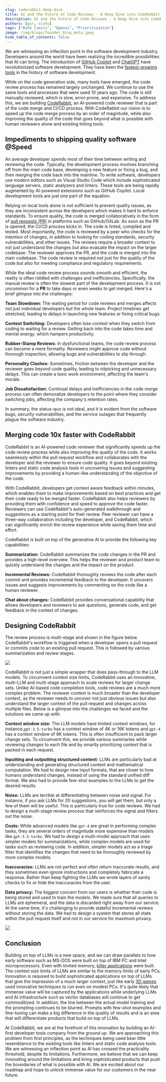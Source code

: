 ```yaml
---
slug: coderabbit-deep-dive
title: AI and the Future of Code Reviews - A Deep Dive into CodeRabbit
description: AI and the Future of Code Reviews - A Deep Dive into CodeRabbit
authors: [gur, vishu]
tags: ["Rate limits", "Openai", "Prioritization"]
image: /img/blogs/founder_blog_meta.jpeg
hide_table_of_contents: false
---
```


<head>
 <meta charSet="utf-8" />
  <link rel="apple-touch-icon" sizes="180x180" href="/icons/apple-touch-icon.png" />
  <link rel="icon" type="image/png" sizes="32x32" href="/img/favIcon.png" />
  <link rel="icon" type="image/png" sizes="16x16" href="/img/favIcon.png"/>
  <meta content="/icons/apple-touch-icon.png" itemprop="image" />
  <link rel="icon" href="/icons/favicon-32x32.ico"></link>

  <link rel="manifest" href="/icons/site.webmanifest"></link>

  <title>AI and the Future of Code Reviews - A Deep Dive into CodeRabbit</title>
  <meta name="title" content="CodeRabbit: Bringing AI to Code Reviews" />

  <meta property="og:type" content="article" />
  <meta property="og:url" content="https://blog.coderabbit.ai/blog/coderabbit-deep-dive" />
  <meta property="og:title" content="AI and the Future of Code Reviews: A Deep Dive into CodeRabbit" />
  <meta property="og:image" content="https://docs.coderabbit.ai/img/blogs/founder_blog_meta.jpeg" />

  <meta name="twitter:image" content="https://blog.coderabbit.ai/img/blogs/founder_blog_meta.jpeg" />
  <meta name="twitter:card" content="summary_large_image" />
  <meta name="twitter:title" content="AI and the Future of Code Reviews: A Deep Dive into CodeRabbit" />
</head>

<!-- import ShareButton from '../../src/components/ShareButton/ShareButton';
import Header from '../../src/components/Header/Header';
import Layout from '../../src/pages/page'; -->

<!-- <Header></Header>
<Layout></Layout> -->

We are witnessing an inflection point in the software development industry.
Developers around the world have been realizing the incredible possibilities
that AI can bring. The introduction of
[GitHub Copilot](https://github.com/features/copilot) and
[ChatGPT](https://chat.openai.com/auth/login) have revolutionized software
development. They have been the
[fastest-growing tools](https://aibusiness.com/companies/one-year-on-github-copilot-adoption-soars)
in the history of software development.

While on the code generation side, many tools have emerged, the code review
process has remained largely unchanged. We continue to use the same tools and
processes that were used 10 years ago. The code is still manually reviewed,
which is slow, error-prone, and expensive. To address this, we are building
[CodeRabbit](https://coderabbit.ai/), an AI-powered code reviewer that is part
of the code merge and CI/CD process. With CodeRabbit our vision is to speed up
the code merge process by an order of magnitude, while also improving the
quality of the code that goes beyond what is possible with human reviewers alone
and existing linting tools.

<!--truncate-->

## Impediments to shipping quality software @Speed

An average developer spends most of their time between writing and reviewing the
code. Typically, the development process involves branching off from the main
code base, developing a new feature or fixing a bug, and then merging the code
back into the mainline. To write software, developers use modern editors such as
Visual Studio Code which include sophisticated language servers, static
analyzers and linters. These tools are being rapidly augmented by AI-powered
extensions such as GitHub Copilot. Local development tools are just one part of
the equation.

Relying on local tools alone is not sufficient to prevent quality issues, as
they are inconsistent across the developers which makes it hard to enforce
standards. To ensure quality, the code is merged collaboratively in the form of
[pull requests (PR)](https://docs.github.com/en/pull-requests) in platforms such
as GitHub/GitLab. As soon as the PR is opened, the CI/CD process kicks in. The
code is linted, compiled and tested. Most importantly, the code is reviewed by a
peer who checks for the intention of changes, in addition to looking for coding
standards, security vulnerabilities, and other issues. The reviews require a
broader context to not just understand the changes but also evaluate the impact
on the larger codebase. The reviewer approves the PR, and the code is merged
into the main codebase. The code review is required not just for the quality of
the code but also for meeting compliance and regulatory requirements.

While the ideal code review process sounds smooth and efficient, the reality is
often riddled with challenges and inefficiencies. Specifically, the manual
review is often the slowest part of the development process. It is not uncommon
for a **PR** to take days or even weeks to get merged. Here's a brief glimpse
into the challenges:

**Team Slowdown:** The waiting period for code reviews and merges affects not
just individual developers but the whole team. Project timelines get stretched,
leading to delays in launching new features or fixing critical bugs.

**Context Switching:** Developers often lose context when they switch from
coding to waiting for a review. Getting back into the code takes time and mental
energy, which hampers productivity.

**Rubber-Stamp Reviews:** In dysfunctional teams, the code review process can
become a mere formality. Reviewers might approve code without thorough
inspection, allowing bugs and vulnerabilities to slip through.

**Personality Clashes:** Sometimes, friction between the developer and the
reviewer goes beyond code quality, leading to nitpicking and unnecessary delays.
This can create a toxic work environment, affecting the team's morale.

**Job Dissatisfaction:** Continual delays and inefficiencies in the code merge
process can often demoralize developers to the point where they consider
switching jobs, affecting the company's retention rates.

In summary, the status-quo is not ideal, and it is evident from the software
bugs, security vulnerabilities, and the service outages that frequently plague
the software industry.

## Merging code 10x faster with CodeRabbit

CodeRabbit is an AI-powered code reviewer that significantly speeds up the code
review process while also improving the quality of the code. It works seamlessly
within the pull request workflow and collaborates with the developer and the
reviewer to ensure code quality. It goes beyond existing linters and static code
analysis tools in uncovering issues and suggesting improvements by providing a
human-like understanding of the objective of the code.

With CodeRabbit, developers get context aware feedback within minutes, which
enables them to make improvements based on best practices and get their code
ready to be merged faster. CodeRabbit also helps reviewers by providing them
with confidence and speed to approve the code faster. Reviewers can use
CodeRabbit's auto-generated walkthrough and suggestions as a starting point for
their review. Peer reviewer can have a three-way collaboration including the
developer, and CodeRabbit, which can significantly enrich the review experience
while saving them time and effort.

CodeRabbit is built on top of the generative AI to provide the following key
capabilities:

**Summarization:** CodeRabbit summarizes the code changes in the PR and provides
a high-level overview. This helps the reviewer and product team to quickly
understand the changes and the impact on the product.

**Incremental Reviews:** CodeRabbit thoroughly reviews the code after each
commit and provides incremental feedback to the developer. It uncovers issues
and suggests improvements by commenting on the code like a human reviewer.

**Chat about changes:** CodeRabbit provides conversational capability that
allows developers and reviewers to ask questions, generate code, and get
feedback in the context of changes.

## Designing CodeRabbit

The review process is multi-stage and shown in the figure below. CodeRabbit's
workflow is triggered when a developer opens a pull request or commits code to
an existing pull request. This is followed by various summarization and review
stages.

![](../img/CodeRabbitDesign.jpg)

CodeRabbit is not just a simple wrapper that does pass-through to the LLM
models. To circumvent context size limits, CodeRabbit uses an innovative,
multi-LLM and multi-stage approach to scale reviews for larger change sets.
Unlike AI-based code completion tools, code reviews are a much more complex
problem. The reviewer context is much broader than the developer context, as the
reviewer needs to uncover not just obvious issues but also understand the larger
context of the pull request and changes across multiple files. Below is a
glimpse into the challenges we faced and the solutions we came up with:

**Context window size:** The LLM models have limited context windows, for
instance,`gpt-3.5-turbo` has a context window of 4K or 16K tokens and `gpt-4`
has a context window of 8K tokens. This is often insufficient to pack larger
change sets. To circumvent this, we provide various summaries while reviewing
changes to each file and by smartly prioritizing context that is packed in each
request.

**Inputting and outputting structured content:** LLMs are particularly bad at
understanding and generating structured content and mathematical computation. We
had to design new input formats, that are closer to how humans understand
changes, instead of using the standard unified diff format. We also had to
provide few-shot examples to the LLMs to get the desired results.

**Noise:** LLMs are terrible at differentiating between noise and signal. For
instance, if you ask LLMs for 20 suggestions, you will get them, but only a few
of them will be useful. This is particularly true for code reviews. We had to
design a multi-stage review process that reinforces the signal and filters out
the noise.

**Costs:** While advanced models like `gpt-4` are great in performing complex
tasks, they are several orders of magnitude more expensive than models like
`gpt-3.5-turbo`. We had to design a multi-model approach that uses simpler
models for summarizations, while complex models are used for tasks such as
reviewing code. In addition, simpler models act as a triage filter that
identifies the changes that need to be thoroughly reviewed by more complex
models.

**Inaccuracies:** LLMs are not perfect and often return inaccurate results, and
they sometimes even ignore instructions and completely fabricate a response.
Rather than keep fighting the LLMs we wrote layers of sanity checks to fix or
hide the inaccuracies from the user.

**Data privacy:** The biggest concern from our users is whether their code is
being stored and used to train the models. We made sure that all queries to LLMs
are ephemeral, and the data is discarded right away from our service. At the
same time, it's challenging to provide stateful incremental reviews without
storing the data. We had to design a system that stores all state within the
pull request itself and not in our service for maximum privacy.

![](./CodeRabbitSecurity.jpg)

## Conclusion

Building on top of LLMs is a new space, and we can draw parallels to how early
software such as MS-DOS were built on top of IBM PC and Intel microprocessors.
Even with limited memory,
[killer applications](https://www.pcmag.com/news/the-ibm-pcs-killer-apps-where-are-they-now)
were built. The context size limits of LLMs are similar to the memory limits of
early PCs. Innovation is required to build sophisticated applications on top of
LLMs that give the impression of a much larger context, just like early
[3D games](<https://en.wikipedia.org/wiki/Doom_(1993_video_game)>) used
innovative techniques to run even on modest PCs. It's quite likely that immense
value will be captured by the applications while underlying LLMs and AI
infrastructure such as vector databases will continue to get commoditized. In
addition, the line between the actual model training and the prompting continues
to be blurred. Prompts with few-shot examples and fine-tuning can make a big
difference in the quality of results and is an area that will differentiate
products that build on top of LLMs.

At CodeRabbit, we are at the forefront of this innovation by building an
AI-first developer tools company from the ground up. We are approaching this
problem from first principles, as the techniques being used bear little
resemblance to the existing tools like linters and static code analysis tools.
We are witnessing an inflection point as AI has crossed the practicality
threshold, despite its limitations. Furthermore, we believe that we can keep
innovating around the limitations and bring sophisticated products that push the
boundaries of what is possible with AI. We are excited about our roadmap and
hope to unlock immense value for our customers in the near future.

<!-- <ShareButton platform="twitter" text="Twitter" url='CodeRabbit: Bringing AI to Code Reviews&hashtags=CodeRabbitAI'/>

<ShareButton platform="facebook" url="CodeRabbit: Bringing AI to Code Reviews" text="LinkedIn" /> -->
